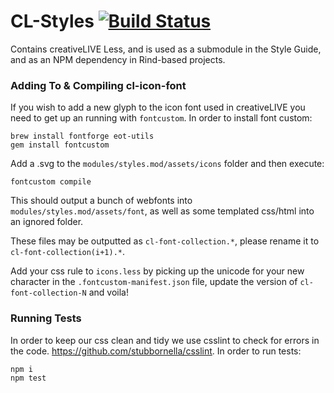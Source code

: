 CL-Styles [![Build Status](https://travis-ci.org/creativelive/cl-styles.png?branch=master)](https://travis-ci.org/creativelive/cl-styles)
=========

Contains creativeLIVE Less, and is used as a submodule in the Style Guide, and as an NPM dependency in Rind-based projects.



### Adding To & Compiling cl-icon-font

If you wish to add a new glyph to the icon font used in creativeLIVE you need to get up an running with `fontcustom`. In order to install font custom:

````
brew install fontforge eot-utils
gem install fontcustom
````

Add a .svg to the `modules/styles.mod/assets/icons` folder and then execute:

````
fontcustom compile
````

This should output a bunch of webfonts into `modules/styles.mod/assets/font`, as well as some templated css/html into an ignored folder. 

These files may be outputted as `cl-font-collection.*`, please rename it to `cl-font-collection(i+1).*`. 

Add your css rule to `icons.less` by picking up the unicode for your new character in the `.fontcustom-manifest.json` file, update the version of `cl-font-collection-N` and voila!


### Running Tests

In order to keep our css clean and tidy we use csslint to check for errors in the code. https://github.com/stubbornella/csslint. In order to run tests:

````
npm i
npm test
````
